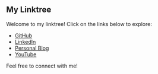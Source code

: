 <link rel="stylesheet" href="style.css">

## My Linktree

Welcome to my linktree! Click on the links below to explore:

- [GitHub](https://github.com/Kirroslink)
- [LinkedIn](https://www.linkedin.com/in/christopher-basaldua-876284183)
- [Personal Blog](https://kirroslink.github.io/Personal-Blog/)
- [YouTube](https://www.youtube.com/@Kirroslink)

Feel free to connect with me!
